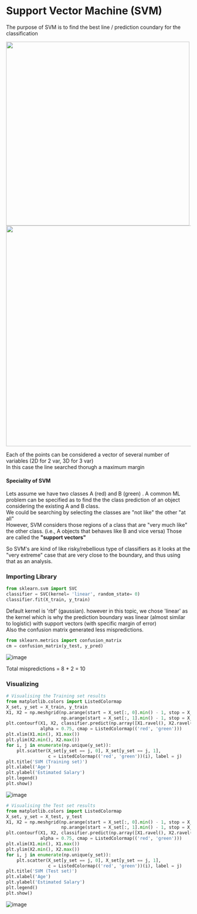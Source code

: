 # Support Vector Machine (SVM)
The purpose of SVM is to find the best line / prediction coundary for the classification 

<img src =https://user-images.githubusercontent.com/54764108/165575837-8d57e5ce-655e-4d4e-8490-287d5c635d40.png width = "500" >  <img src =https://user-images.githubusercontent.com/54764108/165578330-0caa75cc-8207-4343-a488-5b26b5148d81.png width = "600" >

Each of the points can be considered a vector of several number of variables (2D for 2 var, 3D for 3 var) <br>
In this case the line searched thorugh a maximum margin

#### Speciality of SVM

Lets assume we have two classes A (red) and B (green) . A common ML problem can be specified as to find the the class prediction of an object considering the existing A and B class.<br>
We could be searching by selecting the classes are "not like" the other "at all"<br>
However, SVM considers those regions of a class that are "very much like" the other class. (i.e., A objects that behaves like B and vice versa)
Those are called the **"support vectors"** <br>
 
So SVM's are kind of like risky/rebellious type of classifiers as it looks at the "very extreme" case that are very close to the boundary, and thus using that as an analysis.


### Importing Library

```python
from sklearn.svm import SVC
classifier = SVC(kernel= 'linear', random_state= 0)
classifier.fit(X_train, y_train)
```

Default kernel is 'rbf' (gaussian). however in this topic, we chose 'linear' as the kernel which is why the prediction boundary was linear (almost similar to logistic)
with support vectors (with specific margin of error) <br>
Also the confusion matrix generated less mispredictions.

```python
from sklearn.metrics import confusion_matrix
cm = confusion_matrix(y_test, y_pred)
```
![image](https://user-images.githubusercontent.com/54764108/165930461-05031cda-000f-45b1-bf36-5234a86fcc9d.png)

Total mispredictions = 8 + 2 = 10

### Visualizing
```python
# Visualising the Training set results
from matplotlib.colors import ListedColormap
X_set, y_set = X_train, y_train
X1, X2 = np.meshgrid(np.arange(start = X_set[:, 0].min() - 1, stop = X_set[:, 0].max() + 1, step = 0.01),
                     np.arange(start = X_set[:, 1].min() - 1, stop = X_set[:, 1].max() + 1, step = 0.01))
plt.contourf(X1, X2, classifier.predict(np.array([X1.ravel(), X2.ravel()]).T).reshape(X1.shape),
             alpha = 0.75, cmap = ListedColormap(('red', 'green')))
plt.xlim(X1.min(), X1.max())
plt.ylim(X2.min(), X2.max())
for i, j in enumerate(np.unique(y_set)):
    plt.scatter(X_set[y_set == j, 0], X_set[y_set == j, 1],
                c = ListedColormap(('red', 'green'))(i), label = j)
plt.title('SVM (Training set)')
plt.xlabel('Age')
plt.ylabel('Estimated Salary')
plt.legend()
plt.show()
```
![image](https://user-images.githubusercontent.com/54764108/165930735-38c1478e-0c51-4390-94e1-4d19a5c23535.png)

```python
# Visualising the Test set results
from matplotlib.colors import ListedColormap
X_set, y_set = X_test, y_test
X1, X2 = np.meshgrid(np.arange(start = X_set[:, 0].min() - 1, stop = X_set[:, 0].max() + 1, step = 0.01),
                     np.arange(start = X_set[:, 1].min() - 1, stop = X_set[:, 1].max() + 1, step = 0.01))
plt.contourf(X1, X2, classifier.predict(np.array([X1.ravel(), X2.ravel()]).T).reshape(X1.shape),
             alpha = 0.75, cmap = ListedColormap(('red', 'green')))
plt.xlim(X1.min(), X1.max())
plt.ylim(X2.min(), X2.max())
for i, j in enumerate(np.unique(y_set)):
    plt.scatter(X_set[y_set == j, 0], X_set[y_set == j, 1],
                c = ListedColormap(('red', 'green'))(i), label = j)
plt.title('SVM (Test set)')
plt.xlabel('Age')
plt.ylabel('Estimated Salary')
plt.legend()
plt.show()
```

![image](https://user-images.githubusercontent.com/54764108/165930778-9e5c245d-3345-4038-ad3d-8b37ec16fe0e.png)
